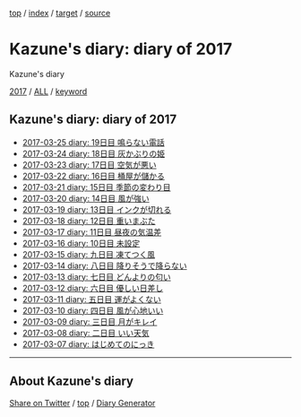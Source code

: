 [top](../index.html) / [index](index.html) / [target](https://kazune.github.io/diary/2017/index.html) / [source](https://github.com/kazune/diary/blob/master/2017/index.src.md) 

Kazune's diary: diary of 2017
=====================================================================================================
Kazune's diary

[2017](index.html)
/ [ALL](../idxall.html)
 / [keyword](../keyword/index.html)

## Kazune's diary: diary of 2017

* [2017-03-25 diary: 19日目 鳴らない電話](ig170325.html)
* [2017-03-24 diary: 18日目 灰かぶりの姫](ig170324.html)
* [2017-03-23 diary: 17日目 空気が悪い](ig170323.html)
* [2017-03-22 diary: 16日目 桶屋が儲かる](ig170322.html)
* [2017-03-21 diary: 15日目 季節の変わり目](ig170321.html)
* [2017-03-20 diary: 14日目 風が強い](ig170320.html)
* [2017-03-19 diary: 13日目 インクが切れる](ig170319.html)
* [2017-03-18 diary: 12日目 重いまぶた](ig170318.html)
* [2017-03-17 diary: 11日目 昼夜の気温差](ig170317.html)
* [2017-03-16 diary: 10日目 未設定](ig170316.html)
* [2017-03-15 diary: 九日目 凍てつく風](ig170315.html)
* [2017-03-14 diary: 八日目 降りそうで降らない](ig170314.html)
* [2017-03-13 diary: 七日目 どんよりの匂い](ig170313.html)
* [2017-03-12 diary: 六日目 優しい日差し](ig170312.html)
* [2017-03-11 diary: 五日目 運がよくない](ig170311.html)
* [2017-03-10 diary: 四日目 風が心地いい](ig170310.html)
* [2017-03-09 diary: 三日目 月がキレイ](ig170309.html)
* [2017-03-08 diary: 二日目 いい天気](ig170308.html)
* [2017-03-07 diary: はじめてのにっき](ig170307.html)


----------------------------------------------------------------------------------------------------

## About Kazune's diary

[Share on Twitter](https://twitter.com/intent/tweet?hashtags=igapyon%2Cdiary%2C%E3%81%84%E3%81%8C%E3%81%B4%E3%82%87%E3%82%93&text=Kazune%27s+diary%3A+diary+of+2017&url=https%3A%2F%2Fkazune.github.io%2Fdiary%2F2017%2Findex.html) / [top](../index.html) / [Diary Generator](https://github.com/igapyon/igapyonv3)

